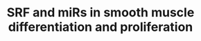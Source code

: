 ---
annotations:
- id: PW:0000808
  parent: regulatory pathway
  type: Pathway Ontology
  value: microRNA pathway
- id: PW:0000808
  parent: regulatory pathway
  type: Pathway Ontology
  value: microRNA pathway
- id: CL:0000027
  parent: native cell
  type: Cell Type Ontology
  value: smooth muscle cell neural crest derived
- id: CL:0000514
  parent: native cell
  type: Cell Type Ontology
  value: smooth muscle myoblast
- id: PW:0000808
  parent: regulatory pathway
  type: Pathway Ontology
  value: microRNA pathway
authors:
- Samuel Sklar
- KathyIvey
- AlexanderPico
- MaintBot
- Ddigles
- Khanspers
- Egonw
- Mkutmon
- L Dupuis
- Eweitz
communities: []
description: Smooth muscle cells exhibit a unique plasticity, in that they are able
  to oscillate between proliferative and more quiescent, differentiated states. These
  two states are determined, in part, by a network of transcription factors, including
  Klf-4, Elk-1 and serum response factor (SRF), that regulate expression of genes
  controlling smooth muscle cell status. Two smooth muscle-enriched, co-transcribed
  microRNAs (miRNAs), miR-143 and miR-145, cooperatively target this transcription
  factor network to promote smooth muscle cell differentiation. miR-145 also acts
  in a positive feed-foward regulatory loop to enhance expression of the smooth muscle
  regulator, Myocardin (Myocd), which cooperates with SRF to activate transcription
  of miR-143/145. Conversely, the cardiac and skeletal muscle-enriched miRNA, miR-133,
  which is also under transcriptional control of both SRF and Mef2C, acts in a negative
  feed-back loop to decrease SRF translation. Other miRNAs, including miR-214 and
  miR-199a, also target SRF, limiting its activity in specific cell types.
last-edited: 2021-05-22
ndex: 861d4430-8b63-11eb-9e72-0ac135e8bacf
organisms:
- Homo sapiens
redirect_from:
- /index.php/Pathway:WP1991
- /instance/WP1991
revision: null
schema-jsonld:
- '@context': https://schema.org/
  '@id': https://wikipathways.github.io/pathways/WP1991.html
  '@type': Dataset
  creator:
    '@type': Organization
    name: WikiPathways
  description: Smooth muscle cells exhibit a unique plasticity, in that they are able
    to oscillate between proliferative and more quiescent, differentiated states.
    These two states are determined, in part, by a network of transcription factors,
    including Klf-4, Elk-1 and serum response factor (SRF), that regulate expression
    of genes controlling smooth muscle cell status. Two smooth muscle-enriched, co-transcribed
    microRNAs (miRNAs), miR-143 and miR-145, cooperatively target this transcription
    factor network to promote smooth muscle cell differentiation. miR-145 also acts
    in a positive feed-foward regulatory loop to enhance expression of the smooth
    muscle regulator, Myocardin (Myocd), which cooperates with SRF to activate transcription
    of miR-143/145. Conversely, the cardiac and skeletal muscle-enriched miRNA, miR-133,
    which is also under transcriptional control of both SRF and Mef2C, acts in a negative
    feed-back loop to decrease SRF translation. Other miRNAs, including miR-214 and
    miR-199a, also target SRF, limiting its activity in specific cell types.
  keywords:
  - CAMK2D
  - CCND2
  - ELK1
  - KLF4
  - MEF2A
  - MEF2B
  - MEF2C
  - MEF2D
  - MIR133A1
  - MIR133A2
  - MIR143
  - MIR145
  - MIR199A1
  - MIR214
  - MYOCD
  - NKX2-5
  - SRF
  - Smooth Muscle Differentiation
  - Smooth Muscle Proliferation
  license: CC0
  name: SRF and miRs in smooth muscle differentiation and proliferation
seo: CreativeWork
title: SRF and miRs in smooth muscle differentiation and proliferation
wpid: WP1991
---